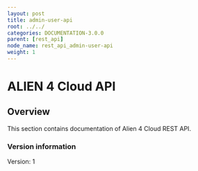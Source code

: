 ```yaml
---
layout: post
title: admin-user-api
root: ../../
categories: DOCUMENTATION-3.0.0
parent: [rest_api]
node_name: rest_api_admin-user-api
weight: 1
---
```


# ALIEN 4 Cloud API

## Overview
This section contains documentation of Alien 4 Cloud REST API.

### Version information
Version: 1

